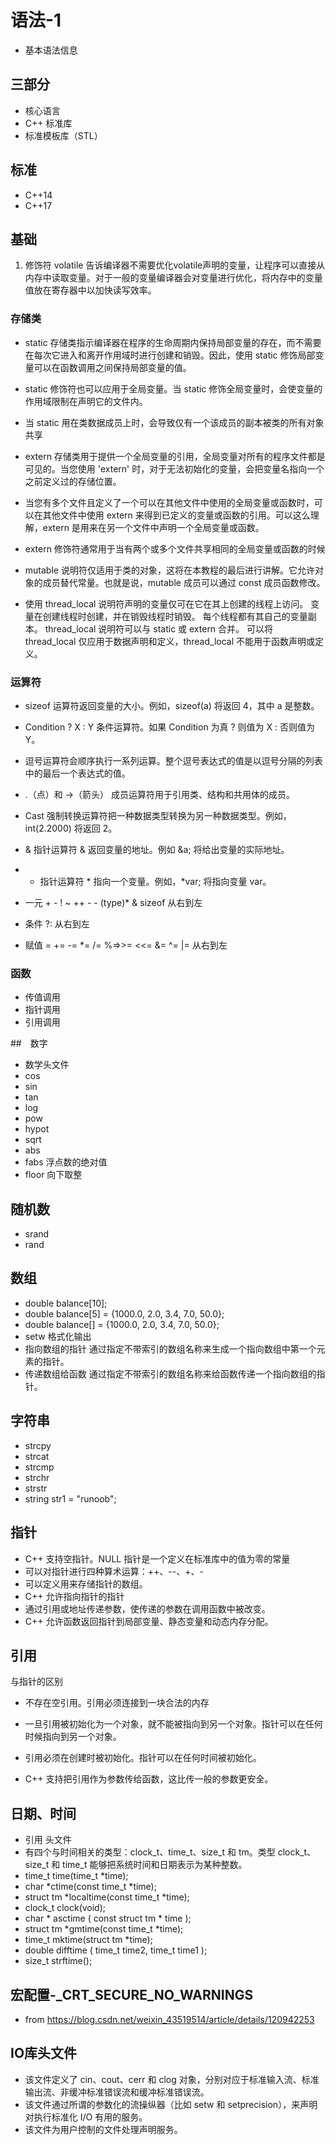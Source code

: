 # 语法-1

- 基本语法信息

## 三部分

- 核心语言
- C++ 标准库
- 标准模板库（STL）

## 标准

- C++14
- C++17

## 基础

1. 修饰符 volatile 告诉编译器不需要优化volatile声明的变量，让程序可以直接从内存中读取变量。对于一般的变量编译器会对变量进行优化，将内存中的变量值放在寄存器中以加快读写效率。

### 存储类

- static 存储类指示编译器在程序的生命周期内保持局部变量的存在，而不需要在每次它进入和离开作用域时进行创建和销毁。因此，使用 static 修饰局部变量可以在函数调用之间保持局部变量的值。
- static 修饰符也可以应用于全局变量。当 static 修饰全局变量时，会使变量的作用域限制在声明它的文件内。
- 当 static 用在类数据成员上时，会导致仅有一个该成员的副本被类的所有对象共享

- extern 存储类用于提供一个全局变量的引用，全局变量对所有的程序文件都是可见的。当您使用 'extern' 时，对于无法初始化的变量，会把变量名指向一个之前定义过的存储位置。
- 当您有多个文件且定义了一个可以在其他文件中使用的全局变量或函数时，可以在其他文件中使用 extern 来得到已定义的变量或函数的引用。可以这么理解，extern 是用来在另一个文件中声明一个全局变量或函数。
- extern 修饰符通常用于当有两个或多个文件共享相同的全局变量或函数的时候

- mutable 说明符仅适用于类的对象，这将在本教程的最后进行讲解。它允许对象的成员替代常量。也就是说，mutable 成员可以通过 const 成员函数修改。

- 使用 thread_local 说明符声明的变量仅可在它在其上创建的线程上访问。 变量在创建线程时创建，并在销毁线程时销毁。 每个线程都有其自己的变量副本。
thread_local 说明符可以与 static 或 extern 合并。
可以将 thread_local 仅应用于数据声明和定义，thread_local 不能用于函数声明或定义。

### 运算符

- sizeof 运算符返回变量的大小。例如，sizeof(a) 将返回 4，其中 a 是整数。
- Condition ? X : Y  	条件运算符。如果 Condition 为真 ? 则值为 X : 否则值为 Y。
- 逗号运算符会顺序执行一系列运算。整个逗号表达式的值是以逗号分隔的列表中的最后一个表达式的值。
- .（点）和 ->（箭头）	成员运算符用于引用类、结构和共用体的成员。
- Cast  强制转换运算符把一种数据类型转换为另一种数据类型。例如，int(2.2000) 将返回 2。
- &  指针运算符 & 返回变量的地址。例如 &a; 将给出变量的实际地址。
- * 指针运算符 * 指向一个变量。例如，*var; 将指向变量 var。

- 一元 	+ - ! ~ ++ - - (type)* & sizeof 	从右到左 
- 条件 	?: 	从右到左
- 赋值 	= += -= *= /= %=>>= <<= &= ^= |= 	从右到左 

### 函数

- 传值调用
- 指针调用
- 引用调用

##　数字

- 数学头文件 <cmath>
- cos
- sin
- tan
- log
- pow
- hypot
- sqrt
- abs
- fabs 浮点数的绝对值
- floor 向下取整

## 随机数

- srand
- rand

## 数组

- double balance[10];
- double balance[5] = {1000.0, 2.0, 3.4, 7.0, 50.0};
- double balance[] = {1000.0, 2.0, 3.4, 7.0, 50.0};
- setw 格式化输出
- 指向数组的指针 通过指定不带索引的数组名称来生成一个指向数组中第一个元素的指针。
- 传递数组给函数 通过指定不带索引的数组名称来给函数传递一个指向数组的指针。

## 字符串

- strcpy
- strcat
- strcmp
- strchr
- strstr
- string str1 = "runoob";

## 指针

- C++ 支持空指针。NULL 指针是一个定义在标准库中的值为零的常量
- 可以对指针进行四种算术运算：++、--、+、-
- 可以定义用来存储指针的数组。
- C++ 允许指向指针的指针
- 通过引用或地址传递参数，使传递的参数在调用函数中被改变。
- C++ 允许函数返回指针到局部变量、静态变量和动态内存分配。

## 引用

与指针的区别

- 不存在空引用。引用必须连接到一块合法的内存
- 一旦引用被初始化为一个对象，就不能被指向到另一个对象。指针可以在任何时候指向到另一个对象。
- 引用必须在创建时被初始化。指针可以在任何时间被初始化。

- C++ 支持把引用作为参数传给函数，这比传一般的参数更安全。

## 日期、时间

- 引用 <ctime> 头文件
- 有四个与时间相关的类型：clock_t、time_t、size_t 和 tm。类型 clock_t、size_t 和 time_t 能够把系统时间和日期表示为某种整数。
- time_t time(time_t *time);
- char *ctime(const time_t *time);
- struct tm *localtime(const time_t *time);
- clock_t clock(void);
- char * asctime ( const struct tm * time );
- struct tm *gmtime(const time_t *time);
- time_t mktime(struct tm *time);
- double difftime ( time_t time2, time_t time1 );
- size_t strftime();

## 宏配置-_CRT_SECURE_NO_WARNINGS

- from https://blog.csdn.net/weixin_43519514/article/details/120942253

## IO库头文件

- <iostream> 该文件定义了 cin、cout、cerr 和 clog 对象，分别对应于标准输入流、标准输出流、非缓冲标准错误流和缓冲标准错误流。
- <iomanip> 该文件通过所谓的参数化的流操纵器（比如 setw 和 setprecision），来声明对执行标准化 I/O 有用的服务。
- <fstream> 该文件为用户控制的文件处理声明服务。


